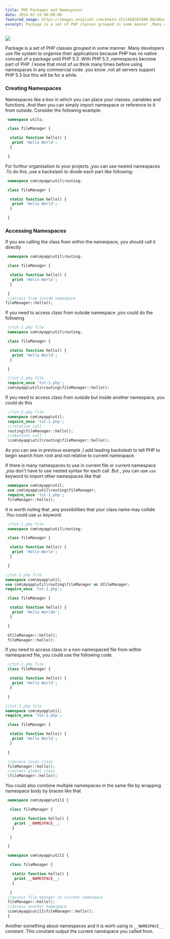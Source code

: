 ```yaml
---
title: PHP Packages and Namespaces
date: 2014-02-19 00:00:00
featured_image: https://images.unsplash.com/photo-1511468102400-883d6ea28755?q=90&fm=jpg&w=1000&fit=max
excerpt: Package is a set of PHP classes grouped in some manner .Many developers use file system to organise their applications because PHP has no native concept of a package until PHP 5.3 .With PHP 5.3 ,namespaces become part of PHP .I know that most of us think many times before using namespaces in any commercial code .you know ,not all servers support PHP 5.3 but this will be for a while.
---
```


![](https://images.unsplash.com/photo-1511468102400-883d6ea28755?q=90&fm=jpg&w=1000&fit=max)

Package is a set of PHP classes grouped in some manner .Many developers use file system to organise their applications because PHP has no native concept of a package until PHP 5.3 .With PHP 5.3 ,namespaces become part of PHP .I know that most of us think many times before using namespaces in any commercial code .you know ,not all servers support PHP 5.3 but this will be for a while.

### Creating Namespaces

Namespaces like a box in which you can place your classes ,variables and functions .And then you can simply import namespace or reference to it from outside. Consider the following example:

```php
 namespace utils;

 class fileManager {

  static function hello() {
   print 'Hello World';
  }

 }
```

For furthur organisation to your projects ,you can use nested namespaces .To do this ,use a backslash to divide each part like following:

```php
 namespace com\myapp\util\routing;

 class fileManager {

  static function hello() {
   print 'Hello World';
  }

 }
```

### Accessing Namespaces

If you are calling the class from within the namespace, you should call it directly

```php
 namespace com\myapp\util\routing;

 class fileManager {

  static function hello() {
   print 'Hello World';
  }

 }
 //access from inside namespace
fileManager::hello();
```

If you need to access class from outside namespace ,you could do the following

```php
 //tut-1.php file
 namespace com\myapp\util\routing;

 class fileManager {

  static function hello() {
   print 'Hello World';
  }

 }

 //tut-2.php file
 require_once 'tut-1.php';
 com\myapp\utils\routing\fileManager::hello();
```

If you need to access class from outside but inside another namespace, you could do this

```php
 //tut-2.php file
 namespace com\myapp\util;
 require_once 'tut-1.php';
 //relative call
 routing\fileManager::hello();
 //absolute call
 \com\myapp\util\routing\fileManager::hello();
```

As you can see in previous example ,I add leading backslash to tell PHP to begin search from root and not relative to current namespace.

If there is many namespaces to use in current file or current namespace ,you don't have to use nested syntax for each call .But , you can use `use` keyword to import other namespaces like that

```php
 namespace com\myapp\util;
 use com\myapp\util\routing\fileManager;
 require_once 'tut-1.php';
 fileManager::hello();
```

It is worth noting that ,any possibilities that your class name may collide .You could use `as` keyword.

```php
 //tut-1.php file
 namespace com\myapp\util\routing;

 class fileManager {

  static function hello() {
   print 'Hello World';
  }

 }

//tut-2.php file
namespace com\myapp\util;
use com\myapp\util\routing\fileManager as GfileManager;
require_once 'tut-1.php';

 class fileManager {

  static function hello() {
   print 'Hello Worlde';
  }

 }

 GfileManager::hello();
 fileManager::hello();
```

If you need to access class in a non-namespaced file from within namespaced file, you could use the following code.

```php
 //tut-1.php file
 class fileManager {

  static function hello() {
   print 'Hello World';
  }

 }

//tut-2.php file
namespace com\myapp\util;
require_once 'tut-1.php';

 class fileManager {

  static function hello() {
   print 'Hello World';
  }

 }

 //access local class
 fileManager::hello();
 //access global class
 \fileManager::hello();
```

You could also combine multiple namespaces in the same file by wrapping namespace body by braces like that

```php
 namespace com\myapp\util1 {

  class fileManager {

   static function hello() {
    print __NAMESPACE__;
   }

  }

 }

 namespace com\myapp\util2 {

  class fileManager {

   static function hello() {
    print __NAMESPACE__;
   }

  }
 //access file manager in current namespace
 fileManager::hello();
 //access another namespace
 \com\myapp\util1\fileManager::hello();
 }
```

Another something about namespaces and it is worh using is `__NAMESPACE__` constant .This constant output the current namespace you called from.
